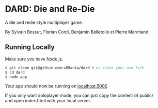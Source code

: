 # DARD: Die and Re-Die

A die and redie style multiplayer game.

By Sylvain Bossut, Florian Cordi, Benjamin Belletoile et Pierre Marchand

## Running Locally

Make sure you have [Node.js](http://nodejs.org/).

```sh
$ git clone git@github.com:aBMania/dard # or clone your own fork
$ cd dard
$ node app
```

Your app should now be running on [localhost:5000](http://localhost:5000/).

If you only want soloplayer mode, you can just copy the content of public/ and open index.html with your local server.